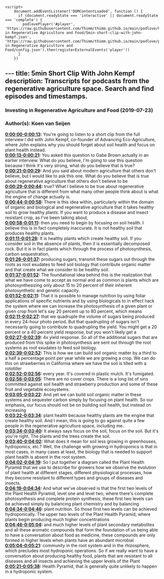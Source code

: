 <script src="https://cdn.podlove.org/web-player/embed.js"></script>
    <script>
        document.addEventListener('DOMContentLoaded', function () {
          if (document.readyState === 'interactive' || document.readyState === 'complete') {
            podlovePlayer('#player', 'https://raw.githubusercontent.com/Thimm/thimm.github.io/main/podlove/https://raw.githubusercontent.com/Thimm/thimm.github.io/main/podlove/podlove/Investing in Regenerative Agriculture and Food/5min-short-clip-with-john-kempf.json', 'https://raw.githubusercontent.com/Thimm/thimm.github.io/main/podlove/podlove/Investing in Regenerative Agriculture and Food/config.json').then(registerExternalEvents('player'))
          }
        })
  </script>---
title: 5min Short Clip With John Kempf
description: Transcripts for podcasts from the regenerative agriculture space. Search and find episodes and timestamps.
---

### Investing in Regenerative Agriculture and Food  (2019-07-23)  
### Author(s): Koen van Seijen  

**[0:00:00-0:00:13](https://investinginregenerativeagriculture.com/2019/07/29/john-kempf/#t=0:00:00):**  You're going to listen to a short clip from the full interview I did with John Kempf,  co-founder of Advancing Eco-Agriculture, where John explains why you should forget about  soil health and focus on plant health instead.  
**[0:00:13-0:00:21](https://investinginregenerativeagriculture.com/2019/07/29/john-kempf/#t=0:00:13):**  You asked this question to Gabe Brown actually in an earlier interview.  What do you believe, I'm going to use this question because I think it's very strong,  what do you believe that is true?  
**[0:00:21-0:00:29](https://investinginregenerativeagriculture.com/2019/07/29/john-kempf/#t=0:00:21):**  And you said about modern agriculture that others don't believe, but I would like to  ask this one.  What do you believe that is true about regenerative agriculture that others don't believe to be  
**[0:00:29-0:00:44](https://investinginregenerativeagriculture.com/2019/07/29/john-kempf/#t=0:00:29):**  true?  What I believe to be true about regenerative agriculture that is different from what many  other people think about is what the engine of change actually is.  
**[0:00:44-0:00:58](https://investinginregenerativeagriculture.com/2019/07/29/john-kempf/#t=0:00:44):**  There is this idea within, particularly within the domain of organic and biological and regenerative  agriculture that it takes healthy soil to grow healthy plants.  If you want to produce a disease and insect resistant crop, as I've been talking about,  
**[0:00:58-0:01:11](https://investinginregenerativeagriculture.com/2019/07/29/john-kempf/#t=0:00:58):**  then you need to begin by focusing on soil health.  I believe this is in fact completely inaccurate.  It is not healthy soil that produces healthy plants.  
**[0:01:11-0:01:26](https://investinginregenerativeagriculture.com/2019/07/29/john-kempf/#t=0:01:11):**  It is healthy plants which create healthy soil.  If you consider soil in the absence of plants, then it is essentially decomposed rock.  But it is in fact plants which through the process of photosynthesis, carbon sequestration,  
**[0:01:26-0:01:37](https://investinginregenerativeagriculture.com/2019/07/29/john-kempf/#t=0:01:26):**  producing sugars, transmit these sugars out through the roots as root exudates to feed  soil biology that contribute organic matter and that create what we consider to be healthy  soil.  
**[0:01:37-0:01:52](https://investinginregenerativeagriculture.com/2019/07/29/john-kempf/#t=0:01:37):**  The foundational idea behind this is the realization that what we have come to accept as normal  and as common is plants which are photosynthesizing only about 15 to 20 percent of their inherent  photosynthetic and genetic capacity.  
**[0:01:52-0:02:11](https://investinginregenerativeagriculture.com/2019/07/29/john-kempf/#t=0:01:52):**  That it is possible to manage nutrition by using foliar applications of specific nutrients  and by using biologicals to in effect hack the system where we can increase the photosynthesis  of a given plant or given crop from let's say 20 percent up to 80 percent, which means  
**[0:02:11-0:02:27](https://investinginregenerativeagriculture.com/2019/07/29/john-kempf/#t=0:02:11):**  that we quadruple the volume of sugars being produced in every 24-hour photo period.  But that quadrupling of sugars isn't necessarily going to contribute to quadrupling the yield.  You might get a 20 percent or a 40 percent yield response, but you won't likely get a  
**[0:02:27-0:02:39](https://investinginregenerativeagriculture.com/2019/07/29/john-kempf/#t=0:02:27):**  4x yield response.  So all of the additional sugars that are produced from this spike in photosynthesis are sent  out through the root systems as root exudates to feed soil biology.  
**[0:02:39-0:02:52](https://investinginregenerativeagriculture.com/2019/07/29/john-kempf/#t=0:02:39):**  This is how we can build soil organic matter by a third to a half a percentage point per  year while we are growing a crop.  We can do this on strawberries in California where we have the soil is tilled with a rototiller  
**[0:02:52-0:02:56](https://investinginregenerativeagriculture.com/2019/07/29/john-kempf/#t=0:02:52):**  every year.  It's covered in plastic mulch.  It's fumigated.  
**[0:02:56-0:03:05](https://investinginregenerativeagriculture.com/2019/07/29/john-kempf/#t=0:02:56):**  There are no cover crops.  There is a long list of sins committed against soil health and strawberry production and  some of these fruit and vegetable ecosystems.  
**[0:03:05-0:03:22](https://investinginregenerativeagriculture.com/2019/07/29/john-kempf/#t=0:03:05):**  And yet we can build soil organic matter in these systems and sequester carbon simply  by focusing on plant health.  So our emphasis, our focus should not be on building soil health, but instead on increasing  
**[0:03:22-0:03:34](https://investinginregenerativeagriculture.com/2019/07/29/john-kempf/#t=0:03:22):**  plant health because healthy plants are the engine that create healthy soil.  And I mean, this is going to go against quite a few people in the regenerative agriculture  space, including me.  
**[0:03:34-0:03:40](https://investinginregenerativeagriculture.com/2019/07/29/john-kempf/#t=0:03:34):**  It always says focus on the soil, focus on the soil.  But it's you're right.  The plants and the trees create the soil.  
**[0:03:40-0:04:02](https://investinginregenerativeagriculture.com/2019/07/29/john-kempf/#t=0:03:40):**  What does it mean for soil less growing in greenhouses, hydroponics, etc.?  Well, the challenge with growing in hydroponics is that in most cases, in many cases at least,  the biology that is needed to support plant health is absent in the root system.  
**[0:04:02-0:04:19](https://investinginregenerativeagriculture.com/2019/07/29/john-kempf/#t=0:04:02):**  So I put together a diagram called the Plant Health Pyramid that we use to describe for  growers how we observe the evolution of plant health at different stages, different physiological  processes, how they become resistant to different types and groups of diseases and insects.  
**[0:04:19-0:04:34](https://investinginregenerativeagriculture.com/2019/07/29/john-kempf/#t=0:04:19):**  And what we've observed is that the first two levels of the Plant Health Pyramid, level  one and level two, where there's complete photosynthesis and complete protein synthesis,  these first two levels can be achieved simply by balancing plant chemistry and by balancing  
**[0:04:34-0:04:46](https://investinginregenerativeagriculture.com/2019/07/29/john-kempf/#t=0:04:34):**  plant nutrition.  So those first two levels can be achieved hydroponically.  The upper two levels of the Plant Health Pyramid, where plants begin producing much higher concentrations  
**[0:04:46-0:05:04](https://investinginregenerativeagriculture.com/2019/07/29/john-kempf/#t=0:04:46):**  and much higher levels of plant secondary metabolites and all these aromatic compounds  that form the foundation of us being able to have a conversation about food as medicine,  these compounds are only formed in higher levels when plants have an abundant microbial  
**[0:05:04-0:05:21](https://investinginregenerativeagriculture.com/2019/07/29/john-kempf/#t=0:05:04):**  community in the root system and in the rhizosphere, which precludes most hydroponic operations.  So if we really want to have a conversation about producing healthy food, plants that  are resistant to all diseases and all insects and achieving the upper levels of the Plant  
**[0:05:21-0:05:38](https://investinginregenerativeagriculture.com/2019/07/29/john-kempf/#t=0:05:21):**  Health Pyramid, that is generally quite unlikely to happen in a hydroponic system.  